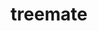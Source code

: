 ---
layout: home

title: treemate
hero:
  name: treemate
  text: manipulating tree data structure for user interface
  actions:
    - theme: brand
      text: 快速上手
      link: /guide
    - theme: alt
      text: 查看 GitHub
      link: https://github.com/07akioni/treemate
---